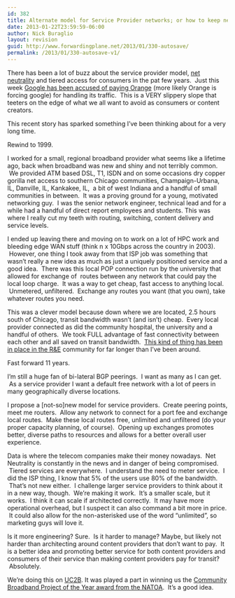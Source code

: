 ```yaml
---
id: 382
title: Alternate model for Service Provider networks; or how to keep net neutrality intact
date: 2013-01-22T23:59:59-06:00
author: Nick Buraglio
layout: revision
guid: http://www.forwardingplane.net/2013/01/330-autosave/
permalink: /2013/01/330-autosave-v1/
---
```

There has been a lot of buzz about the service provider model, <a href="http://en.wikipedia.org/wiki/Net_neutrality" target="_blank">net neutrality</a> and tiered access for consumers in the pat few years.  Just this week <a href="http://www.theverge.com/2013/1/19/3894182/french-isp-orange-says-google-pays-to-send-traffic" target="_blank">Google has been accused of paying Orange</a> (more likely Orange is forcing google) for handling its traffic.  This is a VERY slippery slope that teeters on the edge of what we all want to avoid as consumers or content creators.

This recent story has sparked something I&#8217;ve been thinking about for a very long time.

Rewind to 1999.

I worked for a small, regional broadband provider what seems like a lifetime ago, back when broadband was new and shiny and not terribly common.  We provided ATM based DSL, T1, ISDN and on some occasions dry copper gorilla net access to southern Chicago communities, Champaign-Urbana, IL, Danville, IL, Kankakee, IL,  a bit of west Indiana and a handful of small communities in between.  It was a proving ground for a young, motivated networking guy.  I was the senior network engineer, technical lead and for a while had a handful of direct report employees and students. This was where I really cut my teeth with routing, switching, content delivery and service levels.

I ended up leaving there and moving on to work on a lot of HPC work and bleeding edge WAN stuff (think n x 10Gbps across the country in 2003).  However, one thing I took away from that ISP job was something that wasn&#8217;t really a new idea as much as just a uniquely positioned service and a good idea.  There was this local POP connection run by the university that allowed for exchange of  routes between any network that could pay the local loop charge.  It was a way to get cheap, fast access to anything local.  Unmetered, unfiltered.  Exchange any routes you want (that you own), take whatever routes you need.

This was a clever model because down where we are located, 2.5 hours south of Chicago, transit bandwidth wasn&#8217;t (and isn&#8217;t) cheap.  Every local provider connected as did the community hospital, the university and a handful of others.  We took FULL advantage of fast connectivity between each other and all saved on transit bandwidth.  <a href="http://en.wikipedia.org/wiki/National_research_and_education_network" target="_blank">This kind of thing has been in place in the R&E</a> community for far longer than I&#8217;ve been around.

Fast forward 11 years.

I&#8217;m still a huge fan of bi-lateral BGP peerings.  I want as many as I can get.  As a service provider I want a default free network with a lot of peers in many geographically diverse locations.

I propose a [not-so]new model for service providers.  Create peering points, meet me routers.  Allow any network to connect for a port fee and exchange local routes.  Make these local routes free, unlimited and unfiltered (do your proper capacity planning, of course).  Opening up exchanges promotes better, diverse paths to resources and allows for a better overall user experience.

Data is where the telecom companies make their money nowadays.  Net Neutrality is constantly in the news and in danger of being compromised.  Tiered services are everywhere.  I understand the need to meter service.  I did the ISP thing, I know that 5% of the users use 80% of the bandwidth.  That&#8217;s not new either.  I challenge larger service providers to think about it in a new way, though.  We&#8217;re making it work.  It&#8217;s a smaller scale, but it works.  I think it can scale if architected correctly.  It may have more operational overhead, but I suspect it can also command a bit more in price.  It could also allow for the non-asterisked use of the word &#8220;unlimited&#8221;, so marketing guys will love it.

<div>
  Is it more engineering? Sure.  Is it harder to manage? Maybe, but likely not harder than architecting around content providers that don&#8217;t want to pay.  It is a better idea and promoting better service for both content providers and consumers of their service than making content providers pay for transit?  Absolutely.
</div>

We&#8217;re doing this on <a href="http://uc2b.net" target="_blank">UC2B</a>. It was played a part in winning us the <a href="http://www.natoa.org/2012/09/natoa-announces-recipients-of-4.html" target="_blank">Community Broadband Project of the Year award from the NATOA</a>.  It&#8217;s a good idea.

&nbsp;